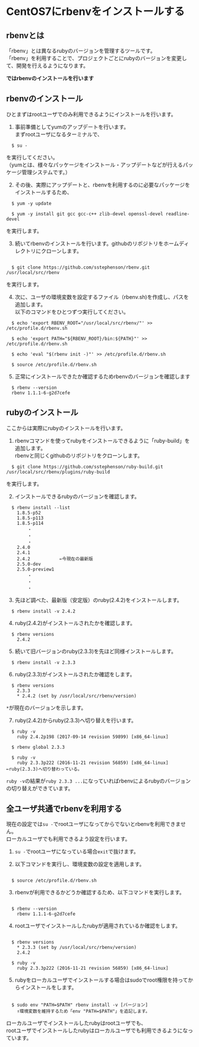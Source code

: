 # CentOS7にrbenvをインストールする

## rbenvとは
  「rbenv」とは異なるrubyのバージョンを管理するツールです。  
  「rbenv」を利用することで、プロジェクトごとにrubyのバージョンを変更して、開発を行えるようになります。  

**ではrbenvのインストールを行います**

## rbenvのインストール

  ひとまずはrootユーザでのみ利用できるようにインストールを行います。

  1. 事前準備としてyumのアップデートを行います。  
  まずrootユーザになるターミナルで、  
```
  $ su -
```
  を実行してください。  
  （yumとは、様々なパッケージをインストール・アップデートなどが行えるパッケージ管理システムです。）

  2. その後、実際にアップデートと、rbenvを利用するのに必要なパッケージをインストールするため、  
```
  $ yum -y update

  $ yum -y install git gcc gcc-c++ zlib-devel openssl-devel readline-devel  

```

  を実行します。

  3. 続いてrbenvのインストールを行います。githubのリポジトリをホームディレクトリにクローンします。  
```

  $ git clone https://github.com/sstephenson/rbenv.git /usr/local/src/rbenv

```
  を実行します。

  4. 次に、ユーザの環境変数を設定するファイル（rbenv.sh)を作成し、パスを追加します。  
  以下のコマンドをひとつずつ実行してください。
```
  $ echo 'export RBENV_ROOT="/usr/local/src/rbenv/"' >> /etc/profile.d/rbenv.sh

  $ echo 'export PATH="${RBENV_ROOT}/bin:${PATH}"' >> /etc/profile.d/rbenv.sh

  $ echo 'eval "$(rbenv init -)"' >> /etc/profile.d/rbenv.sh

  $ source /etc/profile.d/rbenv.sh
```
  5. 正常にインストールできたか確認するためrbenvのバージョンを確認します
```
  $ rbenv --version
  rbenv 1.1.1-6-g2d7cefe
```

## rubyのインストール

  ここからは実際にrubyのインストールを行います。

  1. rbenvコマンドを使ってrubyをインストールできるように「ruby-build」を追加します。  
  rbenvと同じくgithubのリポジトリをクローンします。
```
  $ git clone https://github.com/sstephenson/ruby-build.git /usr/local/src/rbenv/plugins/ruby-build
```
  を実行します。

  2. インストールできるrubyのバージョンを確認します。
```
  $ rbenv install --list
    1.8.5-p52
    1.8.5-p113
    1.8.5-p114
        ・
        ・
        ・
    2.4.0
    2.4.1
    2.4.2           ←今現在の最新版
    2.5.0-dev
    2.5.0-preview1
        ・
        ・
        ・
```

  3. 先ほど調べた、最新版（安定版）のruby(2.4.2)をインストールします。
```
  $ rbenv install -v 2.4.2

```

  4. ruby(2.4.2)がインストールされたかを確認します。
```
  $ rbenv versions
    2.4.2
```

  5. 続いて旧バージョンのruby(2.3.3)を先ほど同様インストールします。
```
  $ rbenv install -v 2.3.3

```

  6. ruby(2.3.3)がインストールされたか確認をします。
```
  $ rbenv versions
    2.3.3
    * 2.4.2 (set by /usr/local/src/rbenv/version)
```
  `*`が現在のバージョンを示します。

  7. ruby(2.4.2)からruby(2.3.3)へ切り替えを行います。
```
  $ ruby -v
    ruby 2.4.2p198 (2017-09-14 revision 59899) [x86_64-linux]

  $ rbenv global 2.3.3

  $ ruby -v
    ruby 2.3.3p222 (2016-11-21 revision 56859) [x86_64-linux] ←ruby(2.3.3)へ切り替わっている。
```
  `ruby -v`の結果が`ruby 2.3.3 ...`になっていればrbenvによるrubyのバージョンの切り替えができています。

## 全ユーザ共通でrbenvを利用する
  現在の設定では`su -`でrootユーザになってからでないとrbenvを利用できません。  
  ローカルユーザでも利用できるよう設定を行います。

  1. `su -`でrootユーザになっている場合`exit`で抜けます。

  2. 以下コマンドを実行し、環境変数の設定を適用します。
```

  $ source /etc/profile.d/rbenv.sh

```

  3. rbenvが利用できるかどうか確認するため、以下コマンドを実行します。
```

  $ rbenv --version
    rbenv 1.1.1-6-g2d7cefe

```

  4. rootユーザでインストールしたrubyが適用されているか確認をします。
```

  $ rbenv versions
    * 2.3.3 (set by /usr/local/src/rbenv/version)
    2.4.2

  $ ruby -v
    ruby 2.3.3p222 (2016-11-21 revision 56859) [x86_64-linux]

```

  5. rubyをローカルユーザでインストールする場合はsudoでroot権限を持ってからインストールをします。
```

  $ sudo env "PATH=$PATH" rbenv install -v [バージョン]
    ↑環境変数を維持するため「env "PATH=$PATH"」を追記します。

```
  ローカルユーザでインストールしたrubyはrootユーザでも、  
  rootユーザでインストールしたrubyはローカルユーザでも利用できるようになっています。
